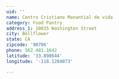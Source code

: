 ```yaml
---
uid: ''
name: Centro Cristiano Manantial de vida
category: Food Pantry
address_1: 10035 Washington Street
city: Bellflower
state: CA
zipcode: '90706'
phone: 562.481.1642
latitude: '33.898644'
longitude: '-118.1204073'

---
```

